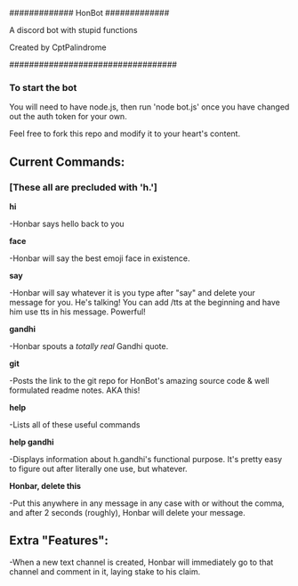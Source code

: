 ############# HonBot #############

A discord bot with stupid functions

Created by CptPalindrome

##################################

<h3>To start the bot</h3>

You will need to have node.js, then run 'node bot.js' once you have changed out the auth token for your own.

Feel free to fork this repo and modify it to your heart's content.

<h2>Current Commands:</h2>

<h3>[These all are precluded with 'h.']</h3>

<b>hi</b>

  -Honbar says hello back to you

<b>face</b>

  -Honbar will say the best emoji face in existence.

<b>say</b>

  -Honbar will say whatever it is you type after "say" and delete your message for you. He's talking! You can add /tts at the beginning and have him use tts in his message. Powerful!

<b>gandhi</b>

-Honbar spouts a <i>totally real</i> Gandhi quote.

<b>git</b>

-Posts the link to the git repo for HonBot's amazing source code & well formulated readme notes. AKA this!

<b>help</b>

  -Lists all of these useful commands

<b>help gandhi</b>

-Displays information about h.gandhi's functional purpose. It's pretty easy to figure out after literally one use, but whatever.

<b>Honbar, delete this</b>

  -Put this anywhere in any message in any case with or without the comma, and after 2 seconds (roughly), Honbar will delete your message.


<h2>Extra "Features":</h2>

-When a new text channel is created, Honbar will immediately go to that channel and comment in it, laying stake to his claim.
